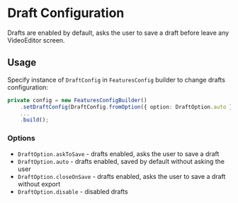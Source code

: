 # Draft Configuration

Drafts are enabled by default, asks the user to save a draft before leave any VideoEditor screen.

## Usage

Specify instance of ```DraftConfig``` in ```FeaturesConfig``` builder to change drafts configuration:

```typescript
private config = new FeaturesConfigBuilder()
    .setDraftConfig(DraftConfig.fromOption({ option: DraftOption.auto }))
    ...
    .build();
```

### Options

- ```DraftOption.askToSave``` - drafts enabled, asks the user to save a draft
- ```DraftOption.auto``` - drafts enabled, saved by default without asking the user
- ```DraftOption.closeOnSave``` - drafts enabled, asks the user to save a draft without export
- ```DraftOption.disable``` - disabled drafts
